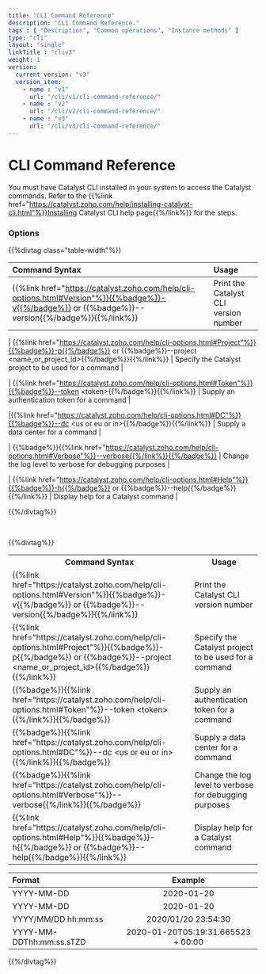 ```yaml
---
title: "CLI Command Reference"
description: "CLI Command Reference."
tags : [ "Description", "Common operations", "Instance methods" ]
type: "cli"
layout: "single"
linkTitle : "cliv3"
weight: 1
version:
  current_version: "v3"
  version_item:
    - name : "v1"
      url: "/cli/v1/cli-command-reference/"
    - name : "v2"
      url: "/cli/v2/cli-command-reference/"
    - name : "v3"
      url: "/cli/v3/cli-command-reference/"
---
```


# CLI Command Reference

You must have Catalyst CLI installed in your system to access the Catalyst commands. Refer to the {{%link href="https://catalyst.zoho.com/help/installing-catalyst-cli.html"%}}Installing Catalyst CLI help page{{%/link%}} for the steps.

### Options

{{%divtag class="table-width"%}}

| Command Syntax  | Usage |
| :--- | :--- |
| {{%link href="https://catalyst.zoho.com/help/cli-options.html#Version"%}}{{%badge%}}-v{{%/badge%}} or {{%badge%}}--version{{%/badge%}}{{%/link%}} |	Print the Catalyst CLI version number |

| {{%link href="https://catalyst.zoho.com/help/cli-options.html#Project"%}}{{%badge%}}-p{{%/badge%}} or {{%badge%}}--project &lt;name_or_project_id&gt;{{%/badge%}}{{%/link%}}      | Specify the Catalyst project to be used for a command |

| {{%link href="https://catalyst.zoho.com/help/cli-options.html#Token"%}}{{%badge%}}--token &lt;token&gt;{{%/badge%}}{{%/link%}}      | Supply an authentication token for a command |

|{{%link href="https://catalyst.zoho.com/help/cli-options.html#DC"%}}{{%badge%}}--dc &lt;us or eu or in&gt;{{%/badge%}}{{%/link%}}      | Supply a data center for a command |

| {{%badge%}}{{%link href="https://catalyst.zoho.com/help/cli-options.html#Verbose"%}}--verbose{{%/link%}}{{%/badge%}}     |	Change the log level to verbose for debugging purposes |

| {{%link href="https://catalyst.zoho.com/help/cli-options.html#Help"%}}{{%badge%}}-h{{%/badge%}} or {{%badge%}}--help{{%/badge%}}{{%/link%}}      |	Display help for a Catalyst command |

{{%/divtag%}}


<table style="width:100%">
  <tr>
    <th>Command Syntax</th>
    <th>Usage</th>
  </tr>

  <tr>
    <td>{{%link href="https://catalyst.zoho.com/help/cli-options.html#Version"%}}{{%badge%}}-v{{%/badge%}} or {{%badge%}}--version{{%/badge%}}{{%/link%}}</td>
    <td>Print the Catalyst CLI version number</td>
  </tr>

  <tr>
    <td>{{%link href="https://catalyst.zoho.com/help/cli-options.html#Project"%}}{{%badge%}}-p{{%/badge%}} or {{%badge%}}--project &lt;name_or_project_id&gt;{{%/badge%}}{{%/link%}} </td>
    <td>Specify the Catalyst project to be used for a command </td>
  </tr>

  <tr>
    <td>{{%badge%}}{{%link href="https://catalyst.zoho.com/help/cli-options.html#Token"%}}--token &lt;token&gt;{{%/link%}}{{%/badge%}}</td>
    <td>Supply an authentication token for a command</td>
  </tr>

  <tr>
    <td>{{%badge%}}{{%link href="https://catalyst.zoho.com/help/cli-options.html#DC"%}}--dc &lt;us or eu or in&gt;{{%/link%}}{{%/badge%}}  </td>
    <td>Supply a data center for a command</td>
  </tr>

  <tr>
    <td>{{%badge%}}{{%link href="https://catalyst.zoho.com/help/cli-options.html#Verbose"%}}--verbose{{%/link%}}{{%/badge%}}</td>
    <td>Change the log level to verbose for debugging purposes</td>
  </tr>

  <tr>
    <td>{{%link href="https://catalyst.zoho.com/help/cli-options.html#Help"%}}{{%badge%}}-h{{%/badge%}} or {{%badge%}}--help{{%/badge%}}{{%/link%}}  </td>
    <td>Display help for a Catalyst command</td>
  </tr>



<br>

{{%divtag%}}

| Format      | Example |
| :--- | :---: |
| YYYY-MM-DD      | 2020-01-20      |
| YYYY-MM-DD      | 2020-01-20      |
| YYYY/MM/DD hh:mm:ss      | 2020/01/20 23:54:30     |
| YYYY-MM-DDThh:mm:ss.sTZD      | 2020-01-20T05:19:31.665523 + 00:00      |

{{%/divtag%}}
